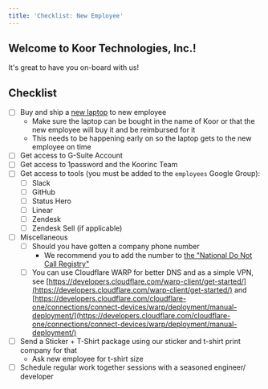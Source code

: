 ```yaml
---
title: 'Checklist: New Employee'
---
```


<!-- markdownlint-disable MD026 -->
## Welcome to Koor Technologies, Inc.!

It's great to have you on-board with us!

## Checklist

- [ ] Buy and ship a [new laptop](../index.md#required-setup) to new employee
    - Make sure the laptop can be bought in the name of Koor or that the new employee will buy it and be reimbursed for it
    - This needs to be happening early on so the laptop gets to the new employee on time
- [ ] Get access to G-Suite Account
- [ ] Get access to 1password and the Koorinc Team
- [ ] Get access to tools (you must be added to the `employees` Google Group):
    - [ ] Slack
    - [ ] GitHub
    - [ ] Status Hero
    - [ ] Linear
    - [ ] Zendesk
    - [ ] Zendesk Sell (if applicable)
- [ ] Miscellaneous
    - [ ] Should you have gotten a company phone number
        - We recommend you to add the number to [the "National Do Not Call Registry"](https://www.donotcall.gov/)
    - [ ] You can use Cloudflare WARP for better DNS and as a simple VPN, see [https://developers.cloudflare.com/warp-client/get-started/](https://developers.cloudflare.com/warp-client/get-started/) and [https://developers.cloudflare.com/cloudflare-one/connections/connect-devices/warp/deployment/manual-deployment/](https://developers.cloudflare.com/cloudflare-one/connections/connect-devices/warp/deployment/manual-deployment/)
- [ ] Send a Sticker + T-Shirt package using our sticker and t-shirt print company for that
    - Ask new employee for t-shirt size
- [ ] Schedule regular work together sessions with a seasoned engineer/ developer
